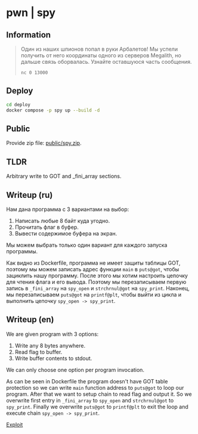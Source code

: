 # pwn | spy

## Information

> Один из наших шпионов попал в руки Арбалетов! Мы успели получить от него координаты одного из серверов Megalith, но дальше связь оборвалась. Узнайте оставшуюся часть сообщения.
> 
> `nc 0 13000`

## Deploy

```sh
cd deploy
docker compose -p spy up --build -d
```

## Public

Provide zip file: [public/spy.zip](public/spy.zip).

## TLDR

Arbitrary write to GOT and _fini_array sections.

## Writeup (ru)

Нам дана программа с 3 вариантами на выбор:
1) Написать любые 8 байт куда угодно.
2) Прочитать флаг в буфер.
3) Вывести содержимое буфера на экран.

Мы можем выбрать только один вариант для каждого запуска программы.

Как видно из Dockerfile, программа не имеет защиты таблицы GOT, поэтому мы можем записать адрес функции `main` в `puts@got`, чтобы зациклить нашу программу. После этого мы хотим настроить цепочку для чтения флага и его вывода. Поэтому мы перезаписываем первую запись в `_fini_array` на `spy_open` и `strchrnul@got` на `spy_print`. Наконец, мы перезаписываем `puts@got` на `printf@plt`, чтобы выйти из цикла и выполнить цепочку `spy_open -> spy_print`.

## Writeup (en)

We are given program with 3 options:
1) Write any 8 bytes anywhere.
2) Read flag to buffer.
3) Write buffer contents to stdout.

We can only choose one option per program invocation.

As can be seen in Dockerfile the program doesn't have GOT table protection so we can write `main` function address to `puts@got` to loop our program.
After that we want to setup chain to read flag and output it. So we overwrite first entry in `_fini_array` to `spy_open` and `strchrnul@got` to `spy_print`. Finally we overwrite `puts@got` to `printf@plt` to exit the loop and execute chain `spy_open -> spy_print`.

[Exploit](solve/sploit.py)

